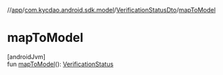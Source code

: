 //[app](../../../index.md)/[com.kycdao.android.sdk.model](../index.md)/[VerificationStatusDto](index.md)/[mapToModel](map-to-model.md)

# mapToModel

[androidJvm]\
fun [mapToModel](map-to-model.md)(): [VerificationStatus](../-verification-status/index.md)

